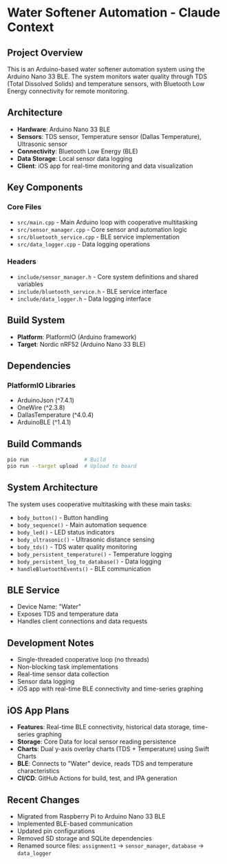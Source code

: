 # Water Softener Automation - Claude Context

## Project Overview
This is an Arduino-based water softener automation system using the Arduino Nano 33 BLE. The system monitors water quality through TDS (Total Dissolved Solids) and temperature sensors, with Bluetooth Low Energy connectivity for remote monitoring.

## Architecture
- **Hardware**: Arduino Nano 33 BLE
- **Sensors**: TDS sensor, Temperature sensor (Dallas Temperature), Ultrasonic sensor
- **Connectivity**: Bluetooth Low Energy (BLE)
- **Data Storage**: Local sensor data logging
- **Client**: iOS app for real-time monitoring and data visualization

## Key Components

### Core Files
- `src/main.cpp` - Main Arduino loop with cooperative multitasking
- `src/sensor_manager.cpp` - Core sensor and automation logic
- `src/bluetooth_service.cpp` - BLE service implementation
- `src/data_logger.cpp` - Data logging operations

### Headers
- `include/sensor_manager.h` - Core system definitions and shared variables
- `include/bluetooth_service.h` - BLE service interface
- `include/data_logger.h` - Data logging interface

## Build System
- **Platform**: PlatformIO (Arduino framework)
- **Target**: Nordic nRF52 (Arduino Nano 33 BLE)

## Dependencies
### PlatformIO Libraries
- ArduinoJson (^7.4.1)
- OneWire (^2.3.8) 
- DallasTemperature (^4.0.4)
- ArduinoBLE (^1.4.1)


## Build Commands
```bash
pio run                  # Build
pio run --target upload  # Upload to board
```

## System Architecture
The system uses cooperative multitasking with these main tasks:
- `body_button()` - Button handling
- `body_sequence()` - Main automation sequence
- `body_led()` - LED status indicators  
- `body_ultrasonic()` - Ultrasonic distance sensing
- `body_tds()` - TDS water quality monitoring
- `body_persistent_temperature()` - Temperature logging
- `body_persistent_log_to_database()` - Data logging
- `handleBluetoothEvents()` - BLE communication

## BLE Service
- Device Name: "Water"
- Exposes TDS and temperature data
- Handles client connections and data requests

## Development Notes
- Single-threaded cooperative loop (no threads)
- Non-blocking task implementations
- Real-time sensor data collection
- Sensor data logging
- iOS app with real-time BLE connectivity and time-series graphing

## iOS App Plans
- **Features**: Real-time BLE connectivity, historical data storage, time-series graphing
- **Storage**: Core Data for local sensor reading persistence
- **Charts**: Dual y-axis overlay charts (TDS + Temperature) using Swift Charts
- **BLE**: Connects to "Water" device, reads TDS and temperature characteristics
- **CI/CD**: GitHub Actions for build, test, and IPA generation

## Recent Changes
- Migrated from Raspberry Pi to Arduino Nano 33 BLE
- Implemented BLE-based communication
- Updated pin configurations
- Removed SD storage and SQLite dependencies
- Renamed source files: `assignment1` → `sensor_manager`, `database` → `data_logger`